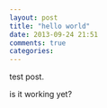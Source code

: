 ```yaml
---
layout: post
title: "hello world"
date: 2013-09-24 21:51
comments: true
categories: 
---
```

test post.

is it working yet?